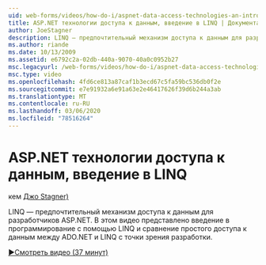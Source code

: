 ```yaml
---
uid: web-forms/videos/how-do-i/aspnet-data-access-technologies-an-introduction-to-linq
title: ASP.NET технологии доступа к данным, введение в LINQ | Документация Майкрософт
author: JoeStagner
description: LINQ — предпочтительный механизм доступа к данным для разработчиков ASP.NET. Это видео знакомит с программированием с помощью LINQ и сравнивает простой доступ к данным бетви...
ms.author: riande
ms.date: 10/13/2009
ms.assetid: e6792c2a-02db-440a-9070-40a0c0952b27
msc.legacyurl: /web-forms/videos/how-do-i/aspnet-data-access-technologies-an-introduction-to-linq
msc.type: video
ms.openlocfilehash: 4fd6ce813a87caf1b3ecd67c5fa59bc536db0f2e
ms.sourcegitcommit: e7e91932a6e91a63e2e46417626f39d6b244a3ab
ms.translationtype: MT
ms.contentlocale: ru-RU
ms.lasthandoff: 03/06/2020
ms.locfileid: "78516264"
---
```

# <a name="aspnet-data-access-technologies-an-introduction-to-linq"></a>ASP.NET технологии доступа к данным, введение в LINQ

кем [Джо Stagner)](https://github.com/JoeStagner)

LINQ — предпочтительный механизм доступа к данным для разработчиков ASP.NET. В этом видео представлено введение в программирование с помощью LINQ и сравнение простого доступа к данным между ADO.NET и LINQ с точки зрения разработки.

[&#9654;Смотреть видео (37 минут)](https://channel9.msdn.com/Blogs/ASP-NET-Site-Videos/aspnet-data-access-technologies-an-introduction-to-linq)
